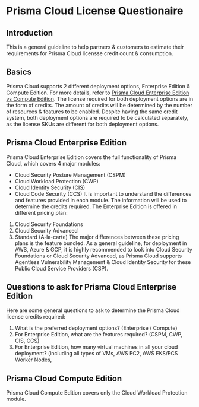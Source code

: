 # Prisma Cloud License Questionaire
## Introduction
This is a general guideline to help partners & customers to estimate their requirements for Prisma Cloud licensse credit count & consumption.

## Basics
Prisma Cloud supports 2 different deployment options, Enterprise Edition & Compute Edition. For more details, refer to [Prisma Cloud Enterprise Edition vs Compute Edition](https://docs.paloaltonetworks.com/prisma/prisma-cloud/prisma-cloud-admin-compute/welcome/pcee_vs_pcce). The license required for both deployment options are in the form of credits. The amount of credits will be determined by the number of resources & features to be enabled. Despite having the same credit system, both deployment options are required to be calculated separately, as the license SKUs are different for both deployment options.

## Prisma Cloud Enterprise Edition
Prisma Cloud Enterprise Edition covers the full functionality of Prisma Cloud, which covers 4 major modules:
- Cloud Security Posture Management (CSPM)
- Cloud Workload Protection (CWP)
- Cloud Identity Security (CIS)
- Cloud Code Security (CCS)
It is important to understand the differences and features provided in each module. The information will be used to determine the credits required.
The Enterprise Edition is offered in different pricing plan:
1. Cloud Security Foundations
2. Cloud Security Advanced
3. Standard (A-la-carte)
The major differences between these pricing plans is the feature bundled. As a general guideline, for deployment in AWS, Azure & GCP, it is highly recommended to look into Cloud Security Foundations or Cloud Security Advanced, as Prisma Cloud supports Agentless Vulnerability Management & Cloud Identity Security for these Public Cloud Service Providers (CSP).

## Questions to ask for Prisma Cloud Enterprise Edition
Here are some general questions to ask to determine the Prisma Cloud license credits required:
1. What is the preferred deployment options? (Enterprise / Compute)
2. For Enterprise Edition, what are the features required? (CSPM, CWP, CIS, CCS)
3. For Enterprise Edition, how many virtual machines in all your cloud deployment? (including all types of VMs, AWS EC2, AWS EKS/ECS Worker Nodes, 

## Prisma Cloud Compute Edition
Prisma Cloud Compute Edition covers only the Cloud Workload Protection module.
